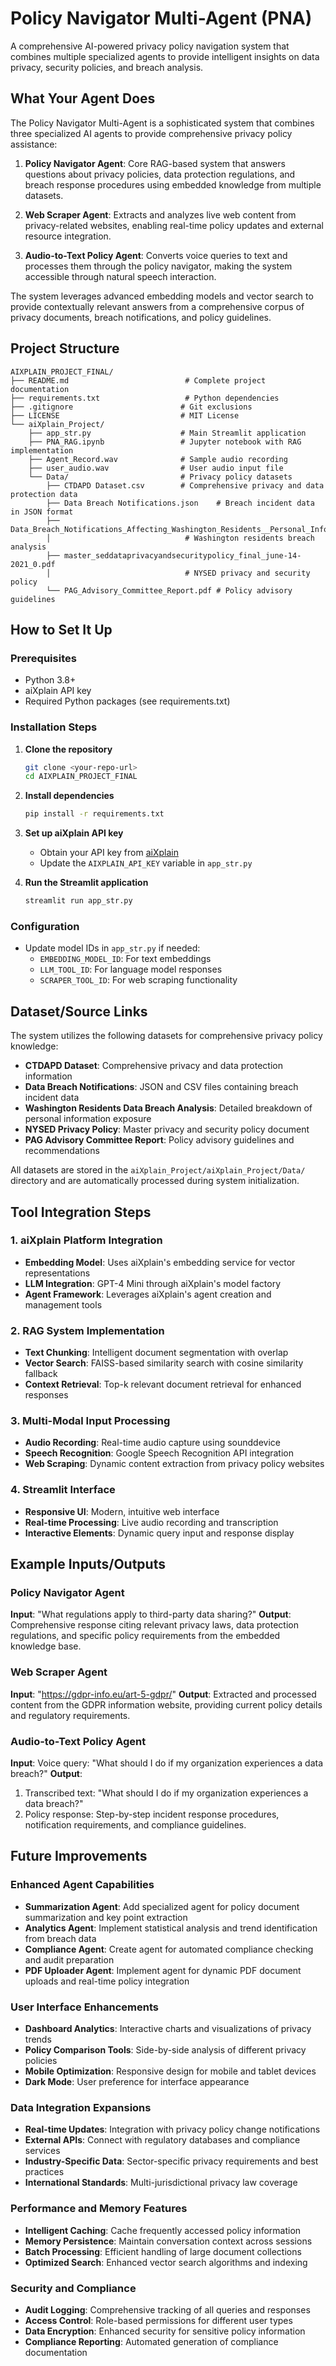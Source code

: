 # Policy Navigator Multi-Agent (PNA)

A comprehensive AI-powered privacy policy navigation system that combines multiple specialized agents to provide intelligent insights on data privacy, security policies, and breach analysis.

## What Your Agent Does

The Policy Navigator Multi-Agent is a sophisticated system that combines three specialized AI agents to provide comprehensive privacy policy assistance:

1. **Policy Navigator Agent**: Core RAG-based system that answers questions about privacy policies, data protection regulations, and breach response procedures using embedded knowledge from multiple datasets.

2. **Web Scraper Agent**: Extracts and analyzes live web content from privacy-related websites, enabling real-time policy updates and external resource integration.

3. **Audio-to-Text Policy Agent**: Converts voice queries to text and processes them through the policy navigator, making the system accessible through natural speech interaction.

The system leverages advanced embedding models and vector search to provide contextually relevant answers from a comprehensive corpus of privacy documents, breach notifications, and policy guidelines.

## Project Structure

```
AIXPLAIN_PROJECT_FINAL/
├── README.md                          # Complete project documentation
├── requirements.txt                   # Python dependencies
├── .gitignore                        # Git exclusions
├── LICENSE                           # MIT License
└── aiXplain_Project/
    ├── app_str.py                    # Main Streamlit application
    ├── PNA_RAG.ipynb                 # Jupyter notebook with RAG implementation
    ├── Agent_Record.wav              # Sample audio recording
    ├── user_audio.wav                # User audio input file
    └── Data/                         # Privacy policy datasets
        ├── CTDAPD Dataset.csv        # Comprehensive privacy and data protection data
        ├── Data Breach Notifications.json    # Breach incident data in JSON format
        ├── Data_Breach_Notifications_Affecting_Washington_Residents__Personal_Information_Breakdown_.csv
        │                              # Washington residents breach analysis
        ├── master_seddataprivacyandsecuritypolicy_final_june-14-2021_0.pdf
        │                              # NYSED privacy and security policy
        └── PAG_Advisory_Committee_Report.pdf # Policy advisory guidelines
```

## How to Set It Up

### Prerequisites
- Python 3.8+
- aiXplain API key
- Required Python packages (see requirements.txt)

### Installation Steps

1. **Clone the repository**
   ```bash
   git clone <your-repo-url>
   cd AIXPLAIN_PROJECT_FINAL
   ```

2. **Install dependencies**
   ```bash
   pip install -r requirements.txt
   ```

3. **Set up aiXplain API key**
   - Obtain your API key from [aiXplain](https://aixplain.com)
   - Update the `AIXPLAIN_API_KEY` variable in `app_str.py`

4. **Run the Streamlit application**
   ```bash
   streamlit run app_str.py
   ```

### Configuration
- Update model IDs in `app_str.py` if needed:
  - `EMBEDDING_MODEL_ID`: For text embeddings
  - `LLM_TOOL_ID`: For language model responses
  - `SCRAPER_TOOL_ID`: For web scraping functionality

## Dataset/Source Links

The system utilizes the following datasets for comprehensive privacy policy knowledge:

- **CTDAPD Dataset**: Comprehensive privacy and data protection information
- **Data Breach Notifications**: JSON and CSV files containing breach incident data
- **Washington Residents Data Breach Analysis**: Detailed breakdown of personal information exposure
- **NYSED Privacy Policy**: Master privacy and security policy document
- **PAG Advisory Committee Report**: Policy advisory guidelines and recommendations

All datasets are stored in the `aiXplain_Project/aiXplain_Project/Data/` directory and are automatically processed during system initialization.

## Tool Integration Steps

### 1. aiXplain Platform Integration
- **Embedding Model**: Uses aiXplain's embedding service for vector representations
- **LLM Integration**: GPT-4 Mini through aiXplain's model factory
- **Agent Framework**: Leverages aiXplain's agent creation and management tools

### 2. RAG System Implementation
- **Text Chunking**: Intelligent document segmentation with overlap
- **Vector Search**: FAISS-based similarity search with cosine similarity fallback
- **Context Retrieval**: Top-k relevant document retrieval for enhanced responses

### 3. Multi-Modal Input Processing
- **Audio Recording**: Real-time audio capture using sounddevice
- **Speech Recognition**: Google Speech Recognition API integration
- **Web Scraping**: Dynamic content extraction from privacy policy websites

### 4. Streamlit Interface
- **Responsive UI**: Modern, intuitive web interface
- **Real-time Processing**: Live audio recording and transcription
- **Interactive Elements**: Dynamic query input and response display

## Example Inputs/Outputs

### Policy Navigator Agent
**Input**: "What regulations apply to third-party data sharing?"
**Output**: Comprehensive response citing relevant privacy laws, data protection regulations, and specific policy requirements from the embedded knowledge base.

### Web Scraper Agent
**Input**: "https://gdpr-info.eu/art-5-gdpr/"
**Output**: Extracted and processed content from the GDPR information website, providing current policy details and regulatory requirements.

### Audio-to-Text Policy Agent
**Input**: Voice query: "What should I do if my organization experiences a data breach?"
**Output**: 
1. Transcribed text: "What should I do if my organization experiences a data breach?"
2. Policy response: Step-by-step incident response procedures, notification requirements, and compliance guidelines.

## Future Improvements

### Enhanced Agent Capabilities
- **Summarization Agent**: Add specialized agent for policy document summarization and key point extraction
- **Analytics Agent**: Implement statistical analysis and trend identification from breach data
- **Compliance Agent**: Create agent for automated compliance checking and audit preparation
- **PDF Uploader Agent**: Implement agent for dynamic PDF document uploads and real-time policy integration

### User Interface Enhancements
- **Dashboard Analytics**: Interactive charts and visualizations of privacy trends
- **Policy Comparison Tools**: Side-by-side analysis of different privacy policies
- **Mobile Optimization**: Responsive design for mobile and tablet devices
- **Dark Mode**: User preference for interface appearance

### Data Integration Expansions
- **Real-time Updates**: Integration with privacy policy change notifications
- **External APIs**: Connect with regulatory databases and compliance services
- **Industry-Specific Data**: Sector-specific privacy requirements and best practices
- **International Standards**: Multi-jurisdictional privacy law coverage

### Performance and Memory Features
- **Intelligent Caching**: Cache frequently accessed policy information
- **Memory Persistence**: Maintain conversation context across sessions
- **Batch Processing**: Efficient handling of large document collections
- **Optimized Search**: Enhanced vector search algorithms and indexing

### Security and Compliance
- **Audit Logging**: Comprehensive tracking of all queries and responses
- **Access Control**: Role-based permissions for different user types
- **Data Encryption**: Enhanced security for sensitive policy information
- **Compliance Reporting**: Automated generation of compliance documentation
